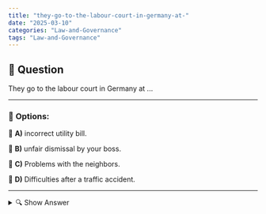 ```yaml
---
title: "they-go-to-the-labour-court-in-germany-at-"
date: "2025-03-10"
categories: "Law-and-Governance"
tags: "Law-and-Governance"
---
```


## 📌 **Question**

They go to the labour court in Germany at ...



---

### 📝 **Options:**

🔘 **A)** incorrect utility bill.

🔘 **B)** unfair dismissal by your boss.

🔘 **C)** Problems with the neighbors.

🔘 **D)** Difficulties after a traffic accident.

---

<details>
  <summary>🔍 Show Answer</summary>

  <p>
💡  <b>Correct Answer:</b>  b
  </p>
  <p>
    📖<b>Explanation:</b>
    The Labour Court in Germany specialises in disputes between employees and employers. It handles cases such as unfair terminations, salary issues, or contract conflicts. Employees turn to the labour court if they need legal assistance with problems in the workplace. In contrast, other courts or authorities have jurisdiction over rental disputes, neighborhood issues, or traffic accidents. This understanding helps to choose appropriate legal steps depending on the nature of the conflict.
  </p>
</details>
